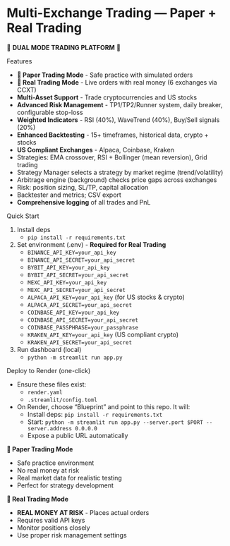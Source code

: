 # Multi-Exchange Trading — Paper + Real Trading

🎯 **DUAL MODE TRADING PLATFORM** 🎯

Features
- **📝 Paper Trading Mode** - Safe practice with simulated orders
- **🚀 Real Trading Mode** - Live orders with real money (6 exchanges via CCXT)
- **Multi-Asset Support** - Trade cryptocurrencies and US stocks
- **Advanced Risk Management** - TP1/TP2/Runner system, daily breaker, configurable stop-loss
- **Weighted Indicators** - RSI (40%), WaveTrend (40%), Buy/Sell signals (20%)
- **Enhanced Backtesting** - 15+ timeframes, historical data, crypto + stocks
- **US Compliant Exchanges** - Alpaca, Coinbase, Kraken
- Strategies: EMA crossover, RSI + Bollinger (mean reversion), Grid trading
- Strategy Manager selects a strategy by market regime (trend/volatility)
- Arbitrage engine (background) checks price gaps across exchanges
- Risk: position sizing, SL/TP, capital allocation
- Backtester and metrics; CSV export
- **Comprehensive logging** of all trades and PnL

Quick Start
1) Install deps
   - `pip install -r requirements.txt`
2) Set environment (.env) - **Required for Real Trading**
   - `BINANCE_API_KEY=your_api_key`
   - `BINANCE_API_SECRET=your_api_secret`
   - `BYBIT_API_KEY=your_api_key`
   - `BYBIT_API_SECRET=your_api_secret`
   - `MEXC_API_KEY=your_api_key`
   - `MEXC_API_SECRET=your_api_secret`
   - `ALPACA_API_KEY=your_api_key` (for US stocks & crypto)
   - `ALPACA_API_SECRET=your_api_secret`
   - `COINBASE_API_KEY=your_api_key`
   - `COINBASE_API_SECRET=your_api_secret`
   - `COINBASE_PASSPHRASE=your_passphrase`
   - `KRAKEN_API_KEY=your_api_key` (US compliant crypto)
   - `KRAKEN_API_SECRET=your_api_secret`
3) Run dashboard (local)
   - `python -m streamlit run app.py`

Deploy to Render (one-click)
- Ensure these files exist:
  - `render.yaml`
  - `.streamlit/config.toml`
- On Render, choose “Blueprint” and point to this repo. It will:
  - Install deps: `pip install -r requirements.txt`
  - Start: `python -m streamlit run app.py --server.port $PORT --server.address 0.0.0.0`
  - Expose a public URL automatically

**📝 Paper Trading Mode**
- Safe practice environment
- No real money at risk
- Real market data for realistic testing
- Perfect for strategy development

**🚀 Real Trading Mode**
- **REAL MONEY AT RISK** - Places actual orders
- Requires valid API keys
- Monitor positions closely
- Use proper risk management settings
